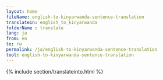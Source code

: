 ```yaml
---
layout: home
fileName: english-to-kinyarwanda-sentence-translation
translatein: english_to_kinyarwanda
folderName : translate
lang: ja
from: en
to: rw
permalink: /ja/english-to-kinyarwanda-sentence-translation
tool: english-to-kinyarwanda-sentence-translation
---
```

{% include section/translateinto.html %}